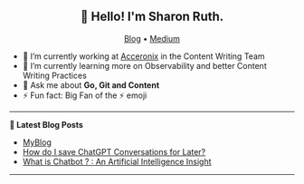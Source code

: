 <h2 align="center">👋 Hello! I'm Sharon Ruth.</h2>
<p align="center">
  <a href="https://www.acceronix.com/blog">Blog</a> •
  <a href="https://usacodegirl.medium.com">Medium</a>
</p>


- 🔭 I’m currently working at [Acceronix]([https://acceronix.com](https://www.acceronix.com)) in the Content Writing Team
- 🌱 I’m currently learning more on Observability and better Content Writing Practices
- 💬 Ask me about **Go, Git and Content**
- ⚡ Fun fact: Big Fan of the :zap: emoji

-------

**📝 Latest Blog Posts**

<!-- BLOG-POST-LIST:START -->
- [MyBlog]([https://www.acceronix.com/blog](https://usacodegirl.medium.com))
- [How do I save ChatGPT Conversations for Later?](https://www.acceronix.com/blog/how-to-save-a-chatgpt-conversation/)
- [What is Chatbot ? : An Artificial Intelligence Insight](https://www.acceronix.com/blog/what-is-chatbot-an-artificial-intelligence-insight/)
<!-- BLOG-POST-LIST:END -->

-------

